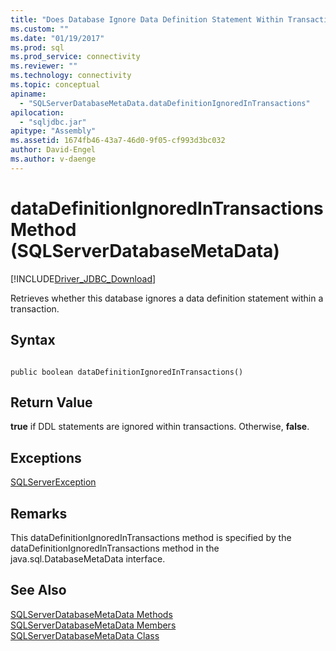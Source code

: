 ```yaml
---
title: "Does Database Ignore Data Definition Statement Within Transaction | Microsoft Docs"
ms.custom: ""
ms.date: "01/19/2017"
ms.prod: sql
ms.prod_service: connectivity
ms.reviewer: ""
ms.technology: connectivity
ms.topic: conceptual
apiname: 
  - "SQLServerDatabaseMetaData.dataDefinitionIgnoredInTransactions"
apilocation: 
  - "sqljdbc.jar"
apitype: "Assembly"
ms.assetid: 1674fb46-43a7-46d0-9f05-cf993d3bc032
author: David-Engel
ms.author: v-daenge
---
```

# dataDefinitionIgnoredInTransactions Method (SQLServerDatabaseMetaData)
[!INCLUDE[Driver_JDBC_Download](../../../includes/driver_jdbc_download.md)]

  Retrieves whether this database ignores a data definition statement within a transaction.  
  
## Syntax  
  
```  
  
public boolean dataDefinitionIgnoredInTransactions()  
```  
  
## Return Value  
 **true** if DDL statements are ignored within transactions. Otherwise, **false**.  
  
## Exceptions  
 [SQLServerException](../../../connect/jdbc/reference/sqlserverexception-class.md)  
  
## Remarks  
 This dataDefinitionIgnoredInTransactions method is specified by the dataDefinitionIgnoredInTransactions method in the java.sql.DatabaseMetaData interface.  
  
## See Also  
 [SQLServerDatabaseMetaData Methods](../../../connect/jdbc/reference/sqlserverdatabasemetadata-methods.md)   
 [SQLServerDatabaseMetaData Members](../../../connect/jdbc/reference/sqlserverdatabasemetadata-members.md)   
 [SQLServerDatabaseMetaData Class](../../../connect/jdbc/reference/sqlserverdatabasemetadata-class.md)  
  
  
